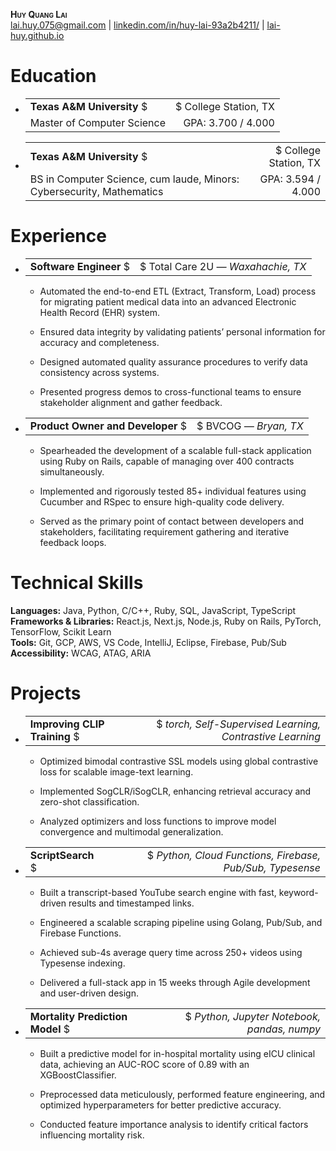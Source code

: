 <div class="center">

**<span class="smallcaps">Huy Quang Lai</span>**  
[<u>lai.huy.075@gmail.com</u>](mailto:lai.huy.075@gmail.com) $|$
[<u>linkedin.com/in/huy-lai-93a2b4211/</u>](https://www.linkedin.com/in/huy-lai-93a2b4211/) $|$
[<u>lai-huy.github.io</u>](https://lai-huy.github.io)

</div>

# Education

- |                                                  |                      |
  |:-------------------------------------------------|---------------------:|
  | **Texas A&M University** $|$ College Station, TX | Aug. 2024 — May 2025 |
  | Master of Computer Science                       |   GPA: 3.700 / 4.000 |

- |                                                                       |                      |
  |:----------------------------------------------------------------------|---------------------:|
  | **Texas A&M University** $|$ College Station, TX                      | Aug. 2021 — May 2024 |
  | BS in Computer Science, cum laude, Minors: Cybersecurity, Mathematics |   GPA: 3.594 / 4.000 |

# Experience

- |                                                            |                       |
  |:-----------------------------------------------------------|----------------------:|
  | **Software Engineer** $|$ Total Care 2U *— Waxahachie, TX* | *Jul. 2024 — Present* |

  - 
    Automated the end-to-end ETL (Extract, Transform, Load) process for migrating patient medical data into an advanced Electronic Health Record (EHR) system.

  - 
    Ensured data integrity by validating patients’ personal information for accuracy and completeness.

  - 
    Designed automated quality assurance procedures to verify data consistency across systems.

  - 
    Presented progress demos to cross-functional teams to ensure stakeholder alignment and gather feedback.

- |                                                         |                         |
  |:--------------------------------------------------------|------------------------:|
  | **Product Owner and Developer** $|$ BVCOG *— Bryan, TX* | *Aug. 2023 — Dec. 2023* |

  - 
    Spearheaded the development of a scalable full-stack application using Ruby on Rails, capable of managing over 400 contracts simultaneously.

  - 
    Implemented and rigorously tested 85+ individual features using Cucumber and RSpec to ensure high-quality code delivery.

  - 
    Served as the primary point of contact between developers and stakeholders, facilitating requirement gathering and iterative feedback loops.

# Technical Skills

**Languages:** Java, Python, C/C++, Ruby, SQL, JavaScript, TypeScript  
**Frameworks & Libraries:** React.js, Next.js, Node.js, Ruby on Rails, PyTorch, TensorFlow, Scikit Learn  
**Tools:** Git, GCP, AWS, VS Code, IntelliJ, Eclipse, Firebase, Pub/Sub  
**Accessibility:** WCAG, ATAG, ARIA  

# Projects

- |                                                                                         |                      |
  |:----------------------------------------------------------------------------------------|---------------------:|
  | **Improving CLIP Training** $|$ *torch, Self-Supervised Learning, Contrastive Learning* | Aug. 2024 — Dec 2024 |

  - 
    Optimized bimodal contrastive SSL models using global contrastive loss for scalable image-text learning.

  - 
    Implemented SogCLR/iSogCLR, enhancing retrieval accuracy and zero-shot classification.

  - 
    Analyzed optimizers and loss functions to improve model convergence and multimodal generalization.

- |                                                                              |                      |
  |:-----------------------------------------------------------------------------|---------------------:|
  | **ScriptSearch** $|$ *Python, Cloud Functions, Firebase, Pub/Sub, Typesense* | Jan. 2024 — May 2024 |

  - 
    Built a transcript-based YouTube search engine with fast, keyword-driven results and timestamped links.

  - 
    Engineered a scalable scraping pipeline using Golang, Pub/Sub, and Firebase Functions.

  - 
    Achieved sub-4s average query time across 250+ videos using Typesense indexing.

  - 
    Delivered a full-stack app in 15 weeks through Agile development and user-driven design.

- |                                                                              |                      |
  |:-----------------------------------------------------------------------------|---------------------:|
  | **Mortality Prediction Model** $|$ *Python, Jupyter Notebook, pandas, numpy* | Jan. 2023 — May 2023 |

  - 
    Built a predictive model for in-hospital mortality using eICU clinical data, achieving an AUC-ROC score of $0.89$ with an XGBoostClassifier.

  - 
    Preprocessed data meticulously, performed feature engineering, and optimized hyperparameters for better predictive accuracy.

  - 
    Conducted feature importance analysis to identify critical factors influencing mortality risk.

